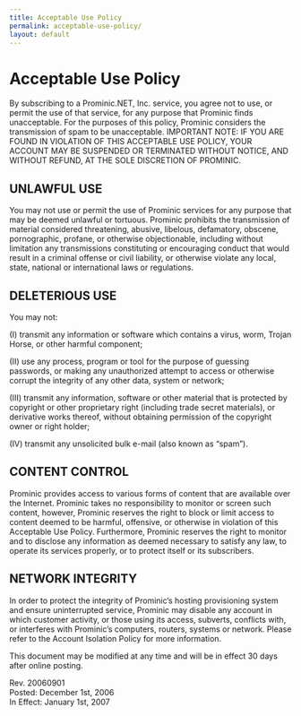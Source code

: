 ```yaml
---
title: Acceptable Use Policy
permalink: acceptable-use-policy/
layout: default
---
```

Acceptable Use Policy
===
By subscribing to a Prominic.NET, Inc. service, you agree not to use, or permit the use of that service, for any purpose that Prominic finds unacceptable. For the purposes of this policy, Prominic considers the transmission of spam to be unacceptable. IMPORTANT NOTE: IF YOU ARE FOUND IN VIOLATION OF THIS ACCEPTABLE USE POLICY, YOUR ACCOUNT MAY BE SUSPENDED OR TERMINATED WITHOUT NOTICE, AND WITHOUT REFUND, AT THE SOLE DISCRETION OF PROMINIC.
 
UNLAWFUL USE
--- 
You may not use or permit the use of Prominic services for any purpose that may be deemed unlawful or tortuous. Prominic prohibits the transmission of material considered threatening, abusive, libelous, defamatory, obscene, pornographic, profane, or otherwise objectionable, including without limitation any transmissions constituting or encouraging conduct that would result in a criminal offense or civil liability, or otherwise violate any local, state, national or international laws or regulations.

 
DELETERIOUS USE
--- 
You may not:
 

(I) transmit any information or software which contains a virus, worm, Trojan Horse, or other harmful component;

(II) use any process, program or tool for the purpose of guessing passwords, or making any unauthorized attempt to access or otherwise corrupt the integrity of any other data, system or network;

(III) transmit any information, software or other material that is protected by copyright or other proprietary right (including trade secret materials), or derivative works thereof, without obtaining permission of the copyright owner or right holder;

(IV) transmit any unsolicited bulk e-mail (also known as “spam”).

CONTENT CONTROL
---
Prominic provides access to various forms of content that are available over the Internet. Prominic takes no responsibility to monitor or screen such content, however, Prominic reserves the right to block or limit access to content deemed to be harmful, offensive, or otherwise in violation of this Acceptable Use Policy. Furthermore, Prominic reserves the right to monitor and to disclose any information as deemed necessary to satisfy any law, to operate its services properly, or to protect itself or its subscribers.

NETWORK INTEGRITY
---
In order to protect the integrity of Prominic’s hosting provisioning system and ensure uninterrupted service, Prominic may disable any account in which customer activity, or those using its access, subverts, conflicts with, or interferes with Prominic’s computers, routers, systems or network. Please refer to the Account Isolation Policy for more information.

This document may be modified at any time and will be in effect 30 days after online posting.

Rev. 20060901  
Posted: December 1st, 2006  
In Effect: January 1st, 2007